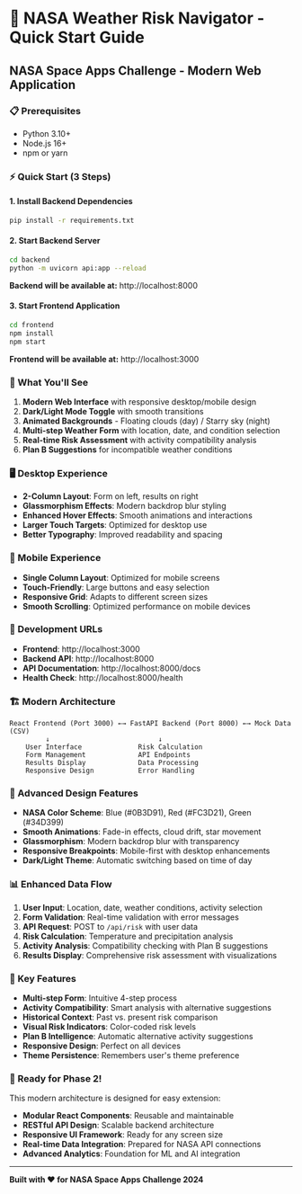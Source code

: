 # 🚀 NASA Weather Risk Navigator - Quick Start Guide

## NASA Space Apps Challenge - Modern Web Application

### 📋 Prerequisites
- Python 3.10+
- Node.js 16+
- npm or yarn

### ⚡ Quick Start (3 Steps)

#### 1. Install Backend Dependencies
```bash
pip install -r requirements.txt
```

#### 2. Start Backend Server
```bash
cd backend
python -m uvicorn api:app --reload
```
**Backend will be available at:** http://localhost:8000

#### 3. Start Frontend Application
```bash
cd frontend
npm install
npm start
```
**Frontend will be available at:** http://localhost:3000

### 🎯 What You'll See

1. **Modern Web Interface** with responsive desktop/mobile design
2. **Dark/Light Mode Toggle** with smooth transitions
3. **Animated Backgrounds** - Floating clouds (day) / Starry sky (night)
4. **Multi-step Weather Form** with location, date, and condition selection
5. **Real-time Risk Assessment** with activity compatibility analysis
6. **Plan B Suggestions** for incompatible weather conditions

### 🖥️ Desktop Experience

- **2-Column Layout**: Form on left, results on right
- **Glassmorphism Effects**: Modern backdrop blur styling
- **Enhanced Hover Effects**: Smooth animations and interactions
- **Larger Touch Targets**: Optimized for desktop use
- **Better Typography**: Improved readability and spacing

### 📱 Mobile Experience

- **Single Column Layout**: Optimized for mobile screens
- **Touch-Friendly**: Large buttons and easy selection
- **Responsive Grid**: Adapts to different screen sizes
- **Smooth Scrolling**: Optimized performance on mobile devices

### 🔧 Development URLs

- **Frontend**: http://localhost:3000
- **Backend API**: http://localhost:8000
- **API Documentation**: http://localhost:8000/docs
- **Health Check**: http://localhost:8000/health

### 🏗️ Modern Architecture

```
React Frontend (Port 3000) ←→ FastAPI Backend (Port 8000) ←→ Mock Data (CSV)
         ↓                           ↓
    User Interface              Risk Calculation
    Form Management             API Endpoints
    Results Display             Data Processing
    Responsive Design           Error Handling
```

### 🎨 Advanced Design Features

- **NASA Color Scheme**: Blue (#0B3D91), Red (#FC3D21), Green (#34D399)
- **Smooth Animations**: Fade-in effects, cloud drift, star movement
- **Glassmorphism**: Modern backdrop blur with transparency
- **Responsive Breakpoints**: Mobile-first with desktop enhancements
- **Dark/Light Theme**: Automatic switching based on time of day

### 📊 Enhanced Data Flow

1. **User Input**: Location, date, weather conditions, activity selection
2. **Form Validation**: Real-time validation with error messages
3. **API Request**: POST to `/api/risk` with user data
4. **Risk Calculation**: Temperature and precipitation analysis
5. **Activity Analysis**: Compatibility checking with Plan B suggestions
6. **Results Display**: Comprehensive risk assessment with visualizations

### 🌟 Key Features

- **Multi-step Form**: Intuitive 4-step process
- **Activity Compatibility**: Smart analysis with alternative suggestions
- **Historical Context**: Past vs. present risk comparison
- **Visual Risk Indicators**: Color-coded risk levels
- **Plan B Intelligence**: Automatic alternative activity suggestions
- **Responsive Design**: Perfect on all devices
- **Theme Persistence**: Remembers user's theme preference

### 🚀 Ready for Phase 2!

This modern architecture is designed for easy extension:
- **Modular React Components**: Reusable and maintainable
- **RESTful API Design**: Scalable backend architecture
- **Responsive UI Framework**: Ready for any screen size
- **Real-time Data Integration**: Prepared for NASA API connections
- **Advanced Analytics**: Foundation for ML and AI integration

---

**Built with ❤️ for NASA Space Apps Challenge 2024**
